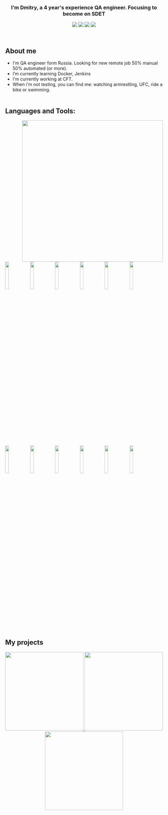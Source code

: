 <div align="center">
  
</div>

                                                                                    
### <div align="center">I'm Dmitry, a  4 year's experience QA engineer. Focusing to become on SDET</div> 
<p align="center">
   <a href="https://t.me/TheComrad24"><img src="https://img.shields.io/badge/-Telegram-blue?color=blue&logo=telegram&logoColor=white"/></a>
   <a href="https://github.com/TheComrad24"><img src="https://img.shields.io/badge/-Github-000?style=flat&logo=Github&logoColor=white"/></a>
   <a href=""><img src="https://img.shields.io/badge/-LinkedIn-blue?style=flat&logo=Linkedin&logoColor=white"/></a>
   <a href="mailto:chertsov0224@yandex.ru"><img src="https://img.shields.io/badge/-Email-yellow?style=flat mailto:chertsov0224@yandex.ru"/></a>
</p><br>

## About me
<p>
   <!-- <img src="https://www.creativefabrica.com/wp-content/uploads/2021/07/25/Bug-Fixing-Icon-Graphics-15097409-1-580x386.jpg" width="22%" align="right"/> -->
   
   - I'm QA engineer form Russia. Looking for new remote job 50% manual 50% automated (or more). <br>
   - I’m currently learning Docker, Jenkins <br>
   - I'm currently working at CFT. <br>
   - When i'm not testing, you can find me: watching armrestling, UFC, ride a bike or swimming.
   <br><br>
 </p>

## Languages and Tools: 
<p align="center">
  <div><img src="https://github.com/SP-XD/SP-XD/blob/main/images/dev-working_rounded.gif?raw=true" width="450" align="right"/> </div>
  <div align="left">
     <br>
     <code><img width="15%" src="https://www.vectorlogo.zone/logos/java/java-ar21.svg"></code>
     <code><img width="15%" src="https://www.vectorlogo.zone/logos/kotlinlang/kotlinlang-ar21.svg"></code>
     <code><img width="15%" src="https://www.vectorlogo.zone/logos/android/android-ar21.svg"></code>
     <code><img width="15%" src="https://www.vectorlogo.zone/logos/gradle/gradle-ar21.svg"></code>
     <code><img width="15%" src="https://www.vectorlogo.zone/logos/circleci/circleci-ar21.svg"></code>
     <code><img width="15%" src="https://www.vectorlogo.zone/logos/json/json-ar21.svg"></code>
     <code><img width="15%" src="https://www.vectorlogo.zone/logos/mysql/mysql-ar21.svg"></code>
     <code><img width="15%" src="https://www.vectorlogo.zone/logos/sqlite/sqlite-ar21.svg"></code>
     <code><img width="15%" src="https://www.vectorlogo.zone/logos/firebase/firebase-ar21.svg"></code>
     <code><img width="15%" src="https://www.vectorlogo.zone/logos/git-scm/git-scm-ar21.svg"></code>
     <code><img width="15%" src="https://www.vectorlogo.zone/logos/yaml/yaml-ar21.svg"></code>
     <code><img width="15%" src="https://www.vectorlogo.zone/logos/gnu_bash/gnu_bash-ar21.svg"></code>
   </div>
</p>

<!--
<div align="center">
    <img width="24%" src="https://github.com/TheComrad24/img/blob/main/U55Q.gif?raw=true" align="right">
</div>
-->

## My projects   
<p align="center">
     <a href="https://github.com/TheComrad24/reqresApiTesting"><img width="250" src="https://denvercoder1-github-readme-stats.vercel.app/api/pin/?username=TheComrad24&repo=ReqresApiTesting&theme=buefy&border_color=0D1117&bg_color=0D1117&title_color=C9D1D9&text_color=8B949E&icon_color=02D892&show_icons=false">      </a>
    <a href="https://github.com/TheComrad24/Scripts"><img width="250" src="https://denvercoder1-github-readme-stats.vercel.app/api/pin/?username=TheComrad24&repo=scripts&theme=buefy&border_color=0D1117&bg_color=0D1117&title_color=C9D1D9&text_color=8B949E&icon_color=02D892&show_icons=false"></a>
     <a href="https://github.com/TheComrad24/Scripts"><img width="250" src="https://denvercoder1-github-readme-stats.vercel.app/api/pin/?username=TheComrad24&repo=Scripts&theme=buefy&border_color=0D1117&bg_color=0D1117&title_color=C9D1D9&text_color=8B949E&icon_color=02D892&show_icons=false"></a>
</p>


